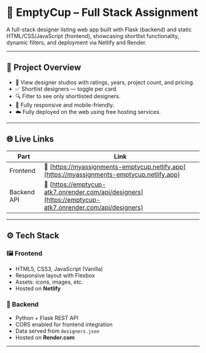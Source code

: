 # 🧠 EmptyCup – Full Stack Assignment

A full-stack designer listing web app built with Flask (backend) and static HTML/CSS/JavaScript (frontend), showcasing shortlist functionality, dynamic filters, and deployment via Netlify and Render.

---

## 📌 Project Overview

- 💼 View designer studios with ratings, years, project count, and pricing.
- ✅ Shortlist designers — toggle per card.
- 🔍 Filter to see only shortlisted designers.
- 📱 Fully responsive and mobile-friendly.
- ☁️ Fully deployed on the web using free hosting services.

---

## 🌐 Live Links

| Part       | Link                                                                 |
|------------|----------------------------------------------------------------------|
| Frontend   | 🔗 [https://myassignments-emptycup.netlify.app](https://myassignments-emptycup.netlify.app) |
| Backend API| 🔗 [https://emptycup-atk7.onrender.com/api/designers](https://emptycup-atk7.onrender.com/api/designers) |

---

## ⚙️ Tech Stack

### 🖼 Frontend
- HTML5, CSS3, JavaScript (Vanilla)
- Responsive layout with Flexbox
- Assets: icons, images, etc.
- Hosted on **Netlify**

### 🔧 Backend
- Python + Flask REST API
- CORS enabled for frontend integration
- Data served from `designers.json`
- Hosted on **Render.com**

---


